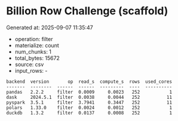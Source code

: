# Billion Row Challenge (scaffold)

Generated at: 2025-09-07 11:35:47

- operation: filter
- materialize: count
- num_chunks: 1
- total_bytes: 15672
- source: csv
- input_rows: -

```text
backend  version       op  read_s  compute_s  rows  used_cores
-------  --------  ------  ------  ---------  ----  ----------
pandas   2.2.2     filter  0.0009     0.0023   252           1
dask     2024.5.1  filter  0.0038     0.0044   252          11
pyspark  3.5.1     filter  3.7941     0.3447   252          11
polars   1.33.0    filter  0.0024     0.0012   252           1
duckdb   1.3.2     filter  0.0137     0.0008   252           1
```
